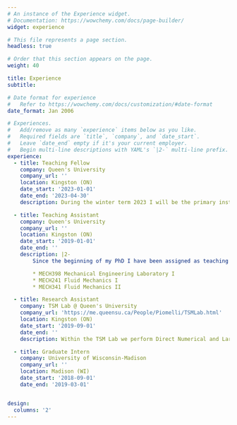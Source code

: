 ```yaml
---
# An instance of the Experience widget.
# Documentation: https://wowchemy.com/docs/page-builder/
widget: experience

# This file represents a page section.
headless: true

# Order that this section appears on the page.
weight: 40

title: Experience
subtitle:

# Date format for experience
#   Refer to https://wowchemy.com/docs/customization/#date-format
date_format: Jan 2006

# Experiences.
#   Add/remove as many `experience` items below as you like.
#   Required fields are `title`, `company`, and `date_start`.
#   Leave `date_end` empty if it's your current employer.
#   Begin multi-line descriptions with YAML's `|2-` multi-line prefix.
experience:
  - title: Teaching Fellow
    company: Queen's University
    company_url: ''
    location: Kingston (ON)
    date_start: '2023-01-01'
    date_end: '2023-04-30'
    description: During the winter term 2023 I will be the primary instructor of Fluid Mechanics I a second year course for Mechanical Engineering students.  

  - title: Teaching Assistant
    company: Queen's University
    company_url: ''
    location: Kingston (ON)
    date_start: '2019-01-01'
    date_end: ''
    description: |2-
        Since the beginning of my PhD I have been assigned as teaching assistant for several courses at Queen's such as:

        * MECH398 Mechanical Engineering Laboratory I
        * MECH241 Fluid Mechanics I
        * MECH341 Fluid Mechanics II

  - title: Research Assistant
    company: TSM Lab @ Queen's University
    company_url: 'https://me.queensu.ca/People/Piomelli/TSMLab.html'
    location: Kingston (ON)
    date_start: '2019-09-01'
    date_end: ''
    description: Within the TSM Lab we perform Direct Numerical and Large Eddy Simulations of Turbulent Flows in different physical conditions and with several geometries. My research focuses on simulating Turbulent Boundary layers under strong pressure gradients and separated flows.

  - title: Graduate Intern
    company: University of Wisconsin-Madison
    company_url: ''
    location: Madison (WI)
    date_start: '2018-09-01'
    date_end: '2019-03-01'


design:
  columns: '2'
---
```

